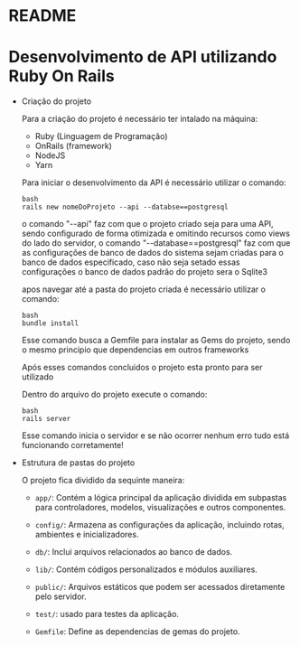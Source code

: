 # README

# Desenvolvimento de API utilizando Ruby On Rails

- Criação do projeto
  
   Para a criação do projeto é necessário ter intalado na máquina:

     - Ruby (Linguagem de Programação)
     - OnRails (framework)
     - NodeJS
     - Yarn
 
  Para iniciar o desenvolvimento da API é necessário utilizar o comando:

     ```
     bash
     rails new nomeDoProjeto --api --databse==postgresql
     ```
    o comando "--api" faz com que o projeto criado seja para uma API, sendo configurado de forma otimizada e omitindo recursos como views do lado do servidor,
    o comando "--database==postgresql" faz com que as configurações de banco de dados do sistema sejam criadas para o banco de dados especificado, caso não seja setado essas configurações o banco de dados padrão do projeto sera o Sqlite3

  apos navegar até a pasta do projeto criada é necessário utilizar o comando:

    ```
    bash
    bundle install
    ```
    Esse comando busca a Gemfile para instalar as Gems do projeto, sendo o mesmo principio que dependencias em outros frameworks

  Após esses comandos concluidos o projeto esta pronto para ser utilizado

  Dentro do arquivo do projeto execute o comando:

    ```
    bash
    rails server
    ```
    Esse comando inicia o servidor e se não ocorrer nenhum erro tudo está funcionando corretamente!

- Estrutura de pastas do projeto

  O projeto fica dividido da sequinte maneira:
  
    - `app/`: Contém a lógica principal da aplicação dividida em subpastas para controladores, modelos, visualizações e outros componentes.
      
    - `config/`: Armazena as configurações da aplicação, incluindo rotas, ambientes e inicializadores.
      
    - `db/`: Inclui arquivos relacionados ao banco de dados.
      
    - `lib/`: Contém códigos personalizados e módulos auxiliares.
      
    - `public/`: Arquivos estáticos que podem ser acessados diretamente pelo servidor.
      
    - `test/`: usado para testes da aplicação.
      
    - `Gemfile`: Define as dependencias de gemas do projeto.
       
